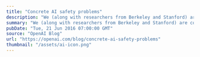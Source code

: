 ```yaml
---
title: "Concrete AI safety problems"
description: "We (along with researchers from Berkeley and Stanford) are co-authors on today’s paper led by Google Brain researchers, Concrete Problems in AI Safety. The paper explores many research problems around ensuring that modern machine learning systems operate as intended."
summary: "We (along with researchers from Berkeley and Stanford) are co-authors on today’s paper led by Google Brain researchers, Concrete Problems in AI Safety. The paper explores many research problems around ensuring that modern machine learning systems operate as intended."
pubDate: "Tue, 21 Jun 2016 07:00:00 GMT"
source: "OpenAI Blog"
url: "https://openai.com/blog/concrete-ai-safety-problems"
thumbnail: "/assets/ai-icon.png"
---
```


